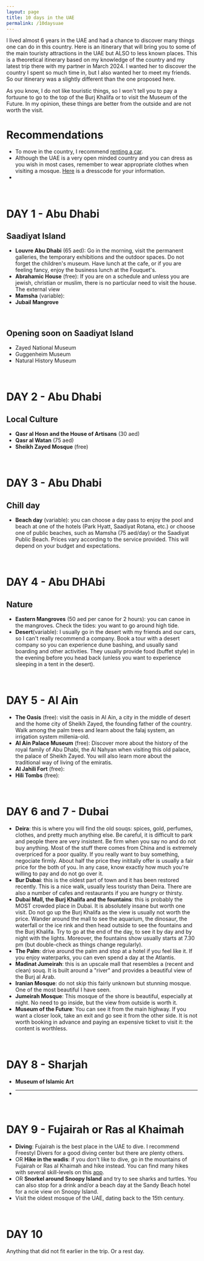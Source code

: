 ```yaml
---
layout: page
title: 10 days in the UAE
permalink: /10daysuae
---
```


<base target="_blank">

I lived almost 6 years in the UAE and had a chance to discover many things one can do in this country. Here is an itinerary that will bring you to some of the main touristy attractions in the UAE but ALSO to less known places. This is a theoretical itinerary based on my knowledge of the country and my latest trip there with my partner in March 2024. I wanted her to discover the country I spent so much time in, but I also wanted her to meet my friends. So our itinerary was a slightly different than the one proposed here.

As you know, I do not like touristic things, so I won't tell you to pay a fortuune to go to the top of the Burj Khalifa or to visit the Museum of the Future. In my opinion, these things are better from the outside and are not worth the visit.

# Recommendations
- To move in the country, I recommend [renting a car]().
- Although the UAE is a very open minded country and you can dress as you wish in most cases, remember to wear appropriate clothes when visiting a mosque. [Here]() is a dresscode for your information.
- 

<br>

# DAY 1 - Abu Dhabi
## Saadiyat Island
- **Louvre Abu Dhabi** (65 aed): Go in the morning, visit the permanent galleries, the temporary exhibitions and the outdoor spaces. Do not forget the children's museum. Have lunch at the cafe, or if you are feeling fancy, enjoy the business lunch at the Fouquet's.
- **Abrahamic House** (free): If you are on a schedule and unless you are jewish, christian or muslim, there is no particular need to visit the house. The external view
- **Mamsha** (variable):
- **Jubail Mangrove**

<br>

## Opening soon on Saadiyat Island
- Zayed National Museum
- Guggenheim Museum
- Natural History Museum
 
<br>

# DAY 2 - Abu Dhabi
## Local Culture
- **Qasr al Hosn and the House of Artisans** (30 aed)
- **Qasr al Watan** (75 aed)
- **Sheikh Zayed Mosque** (free)

<br>

# DAY 3 - Abu Dhabi
##  Chill day
- **Beach day** (variable): you can choose a day pass to enjoy the pool and beach at one of the hotels (Park Hyatt, Saadiyat Rotana, etc.) or choose one of public beaches, such as Mamsha (75 aed/day) or the Saadiyat Public Beach.
Prices vary according to the service provided. This will depend on your budget and expectations.

<br>

# DAY 4 - Abu DHAbi
## Nature
- **Eastern Mangroves** (50 aed per canoe for 2 hours): you can canoe in the mangroves. Check the tides: you want to go around high tide.
- **Desert**(variable): I usually go in the desert with my friends and our cars, so I can't really recommend a company. Book a tour with a desert company so you can experience dune bashing, and usually sand boarding and other activities. They usually provide food (buffet style) in the evening before you head back (unless you want to experience sleeping in a tent in the desert).

<br>

# DAY 5 - Al Ain
- **The Oasis** (free): visit the oasis in Al Ain, a city in the middle of desert and the home city of Sheikh Zayed, the founding father of the country. Walk among the palm trees and learn about the falaj system, an irrigation system millenia-old.
- **Al Ain Palace Museum** (free): Discover more about the history of the royal family of Abu Dhabi, the Al Nahyan when visiting this old palace, the palace of Sheikh Zayed. You will also learn more about the traditional way of living of the emiratis.
- **Al Jahili Fort** (free): 
- **Hili Tombs** (free): 


<br>

# DAY 6 and 7 - Dubai
- **Deira**: this is where you will find the old souqs: spices, gold, perfumes, clothes, and pretty much anything else. Be careful, it is difficult to park and people there are very insistent. Be firm when you say no and do not buy anything. Most of the stuff there comes from China and is extremely overpriced for a poor quality. If you really want to buy something, negociate firmly. About half the price they inititally offer is usually a fair price for the both of you. In any case, know exactly how much you're willing to pay and do not go over it.
- **Bur Dubai**: this is the oldest part of town and it has been restored recently. This is a nice walk, usually less touristy than Deira. There are also a number of cafes and restaurants if you are hungry or thirsty.
- **Dubai Mall, the Burj Khalifa and the fountains**: this is probably the MOST crowded place in Dubai. It is absolutely insane but worth one visit. Do not go up the Burj Khalifa as the view is usually not worth the price. Wander around the mall to see the aquarium, the dinosaur, the waterfall or the ice rink and then head outside to see the fountains and the Burj Khalifa. Try to go at the end of the day, to see it by day and by night with the lights. Moreover, the fountains show usually starts at 7.30 pm (but double-check as things change regularly).
- **The Palm**: drive around the palm and stop at a hotel if you feel like it. If you enjoy waterparks, you can even spend a day at the Atlantis.
- **Madinat Jumeirah**: this is an upscale mall that resembles a (recent and clean) souq. It is built around a "river" and provides a beautiful view of the Burj al Arab.
- **Iranian Mosque**: do not skip this fairly unknown but stunning mosque. One of the most beautiful I have seen.
- **Jumeirah Mosque**: This mosque of the shore is beautiful, especially at night. No need to go inside, but the view from outside is worth it.
- **Museum of the Future**: You can see it from the main highway. If you want a closer look, take an exit and go see it from the other side. It is not worth booking in advance and paying an expensive ticket to visit it: the content is worthless.

<br>

# DAY 8 - Sharjah
- **Museum of Islamic Art**
- ****

<br>

# DAY 9 - Fujairah or Ras al Khaimah
- **Diving**: Fujairah is the best place in the UAE to dive. I recommend Freestyl Divers for a good diving center but there are plenty others.
- OR **Hike in the wadis**: if you don't like to dive, go in the mountains of Fujairah or Ras al Khaimah and hike instead. You can find many hikes with several skill-levels on this [app](). 
- OR **Snorkel around Snoopy Island** and try to see sharks and turtles. You can also stop for a drink and/or a beach day at the Sandy Beach hotel for a ncie view on Snoopy Island.
- Visit the oldest mosque of the UAE, dating back to the 15th century.


<br>

# DAY 10
Anything that did not fit earlier in the trip. Or a rest day.

